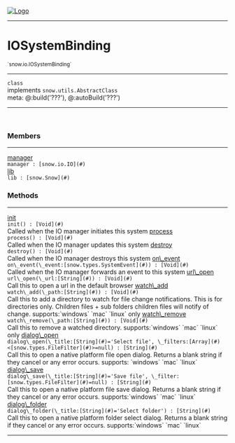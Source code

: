 
[![Logo](../../../images/logo.png)](../../../api/index.html)

---



<h1>IOSystemBinding</h1>
<small>`snow.io.IOSystemBinding`</small>



---

`class`<br/>implements <code><span>snow.utils.AbstractClass</span></code>
<span class="meta">
<br/>meta: @:build(&#x27;???&#x27;), @:autoBuild(&#x27;???&#x27;)
</span>


---

&nbsp;
&nbsp;



<h3>Members</h3> <hr/><span class="member apipage">
                <a name="manager"><a class="lift" href="#manager">manager</a></a><div class="clear"></div><code class="signature apipage">manager : [snow.io.IO](#)</code><br/></span>
            <span class="small_desc_flat"></span><span class="member apipage">
                <a name="lib"><a class="lift" href="#lib">lib</a></a><div class="clear"></div><code class="signature apipage">lib : [snow.Snow](#)</code><br/></span>
            <span class="small_desc_flat"></span>





<h3>Methods</h3> <hr/><span class="method apipage">
            <a name="init"><a class="lift" href="#init">init</a></a> <div class="clear"></div><code class="signature apipage">init() : [Void](#)</code><br/><span class="small_desc_flat">Called when the IO manager initiates this system</span>
        </span>
    <span class="method apipage">
            <a name="process"><a class="lift" href="#process">process</a></a> <div class="clear"></div><code class="signature apipage">process() : [Void](#)</code><br/><span class="small_desc_flat">Called when the IO manager updates this system</span>
        </span>
    <span class="method apipage">
            <a name="destroy"><a class="lift" href="#destroy">destroy</a></a> <div class="clear"></div><code class="signature apipage">destroy() : [Void](#)</code><br/><span class="small_desc_flat">Called when the IO manager destroys this system</span>
        </span>
    <span class="method apipage">
            <a name="on_event"><a class="lift" href="#on_event">on\_event</a></a> <div class="clear"></div><code class="signature apipage">on\_event(\_event:[snow.types.SystemEvent](#)<span></span>) : [Void](#)</code><br/><span class="small_desc_flat">Called when the IO manager forwards an event to this system</span>
        </span>
    <span class="method apipage">
            <a name="url_open"><a class="lift" href="#url_open">url\_open</a></a> <div class="clear"></div><code class="signature apipage">url\_open(\_url:[String](#)<span></span>) : [Void](#)</code><br/><span class="small_desc_flat">Call this to open a url in the default browser</span>
        </span>
    <span class="method apipage">
            <a name="watch_add"><a class="lift" href="#watch_add">watch\_add</a></a> <div class="clear"></div><code class="signature apipage">watch\_add(\_path:[String](#)<span></span>) : [Void](#)</code><br/><span class="small_desc_flat">Call this to add a directory to watch for file change notifications.
                This is for directories only. Children files + sub folders children files will notify of change.
                supports:`windows` `mac` `linux` only</span>
        </span>
    <span class="method apipage">
            <a name="watch_remove"><a class="lift" href="#watch_remove">watch\_remove</a></a> <div class="clear"></div><code class="signature apipage">watch\_remove(\_path:[String](#)<span></span>) : [Void](#)</code><br/><span class="small_desc_flat">Call this to remove a watched directory.
                supports:`windows` `mac` `linux` only</span>
        </span>
    <span class="method apipage">
            <a name="dialog_open"><a class="lift" href="#dialog_open">dialog\_open</a></a> <div class="clear"></div><code class="signature apipage">dialog\_open(\_title:[String](#)<span>=&#x27;Select file&#x27;</span>, \_filters:[Array](#)&lt;[snow.types.FileFilter](#)&gt;<span>=null</span>) : [String](#)</code><br/><span class="small_desc_flat">Call this to open a native platform file open dialog.
                Returns a blank string if they cancel or any error occurs.
                supports: `windows` `mac` `linux`</span>
        </span>
    <span class="method apipage">
            <a name="dialog_save"><a class="lift" href="#dialog_save">dialog\_save</a></a> <div class="clear"></div><code class="signature apipage">dialog\_save(\_title:[String](#)<span>=&#x27;Save file&#x27;</span>, \_filter:[snow.types.FileFilter](#)<span>=null</span>) : [String](#)</code><br/><span class="small_desc_flat">Call this to open a native platform file save dialog.
                Returns a blank string if they cancel or any error occurs.
                supports:`windows` `mac` `linux`</span>
        </span>
    <span class="method apipage">
            <a name="dialog_folder"><a class="lift" href="#dialog_folder">dialog\_folder</a></a> <div class="clear"></div><code class="signature apipage">dialog\_folder(\_title:[String](#)<span>=&#x27;Select folder&#x27;</span>) : [String](#)</code><br/><span class="small_desc_flat">Call this to open a native platform folder select dialog.
                Returns a blank string if they cancel or any error occurs.
                supports:`windows` `mac` `linux`</span>
        </span>
    





---

&nbsp;
&nbsp;
&nbsp;
&nbsp;
